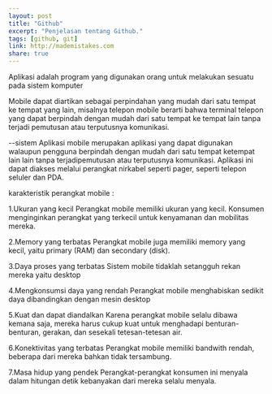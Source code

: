 ```yaml
---
layout: post
title: "Github"
excerpt: "Penjelasan tentang Github."
tags: [github, git]
link: http://mademistakes.com  
share: true
---
```


Aplikasi adalah program yang digunakan orang untuk melakukan 
sesuatu pada sistem komputer

Mobile dapat diartikan sebagai perpindahan yang mudah dari satu tempat
ke tempat yang lain, misalnya telepon mobile berarti bahwa terminal telepon yang
dapat berpindah dengan mudah dari satu tempat ke tempat lain tanpa terjadi
pemutusan atau terputusnya komunikasi.


--sistem Aplikasi mobile merupakan aplikasi yang dapat digunakan 
walaupun pengguna berpindah dengan mudah dari satu tempat ketempat lain lain 
tanpa terjadipemutusan atau terputusnya komunikasi.
Aplikasi ini dapat diakses melalui
perangkat nirkabel seperti pager, seperti telepon seluler dan PDA.

karakteristik perangkat mobile :

1.Ukuran yang kecil
Perangkat mobile memiliki ukuran yang kecil. Konsumen menginginkan perangkat yang
terkecil untuk kenyamanan dan mobilitas mereka.

2.Memory yang terbatas
Perangkat mobile juga memiliki memory yang kecil, yaitu primary (RAM) dan secondary
(disk).

3.Daya proses yang terbatas
Sistem mobile tidaklah setangguh rekan mereka yaitu desktop

4.Mengkonsumsi daya yang rendah
Perangkat mobile menghabiskan sedikit daya dibandingkan dengan mesin desktop

5.Kuat dan dapat diandalkan
Karena perangkat mobile selalu dibawa kemana saja, mereka harus cukup kuat untuk
menghadapi benturan-benturan, gerakan, dan sesekali tetesan-tetesan air.

6.Konektivitas yang terbatas
Perangkat mobile memiliki bandwith rendah, beberapa dari mereka bahkan tidak
tersambung.

7.Masa hidup yang pendek
Perangkat-perangkat konsumen ini menyala dalam hitungan detik kebanyakan dari
mereka selalu menyala.
